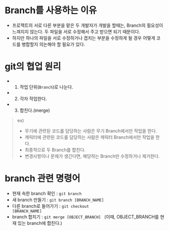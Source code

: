 # Branch를 사용하는 이유
- 프로젝트의 서로 다른 부분을 맡은 두 개발자가 개발을 할때는, Branch의 필요성이 느껴지지 않는다. 두 파일을 서로 수정해서 주고 받으면 되기 때문이다.
- 하지만 하나의 파일을 서로 수정하거나 겹치는 부분을 수정하게 될 경우 어떻게 코드를 병합할지 의논해야 할 필요가 있다.

# git의 협업 원리
- 1. 작업 단위(<code>Branch</code>)로 나눈다.
- 2. 각자 작업한다.
- 3. 합친다.(merge)
> ex)<br>
> - 무기에 관련된 코드를 담당하는 사람은 무기 Branch에서만 작업을 한다.<br>
> - 캐릭터에 관련된 코드를 담당하는 사람은 캐릭터 Branch에서만 작업을 한다.<br>
> - 최종적으로 두 Branch를 합친다.<br>
> - 변경사항이나 문제가 생긴다면, 해당하는 Branch만 수정하거나 제거한다.<br>

# branch 관련 명령어
- 현재 속한 branch 확인 : <code>git branch</code>
- 새 branch 만들기 : <code>git branch [BRANCH_NAME]</code>
- 다른 branch로 들어가기 : <code>git checkout [BRANCH_NAME]</code>
- branch 합치기 : <code>git merge [OBJECT_BRANCH] </code>
(이때, OBJECT_BRANCH를 현재 있는 branch에 합친다.)